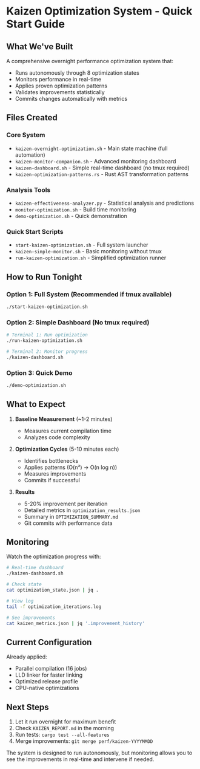 # Kaizen Optimization System - Quick Start Guide

## What We've Built

A comprehensive overnight performance optimization system that:
- Runs autonomously through 8 optimization states
- Monitors performance in real-time
- Applies proven optimization patterns
- Validates improvements statistically
- Commits changes automatically with metrics

## Files Created

### Core System
- `kaizen-overnight-optimization.sh` - Main state machine (full automation)
- `kaizen-monitor-companion.sh` - Advanced monitoring dashboard
- `kaizen-dashboard.sh` - Simple real-time dashboard (no tmux required)
- `kaizen-optimization-patterns.rs` - Rust AST transformation patterns

### Analysis Tools
- `kaizen-effectiveness-analyzer.py` - Statistical analysis and predictions
- `monitor-optimization.sh` - Build time monitoring
- `demo-optimization.sh` - Quick demonstration

### Quick Start Scripts
- `start-kaizen-optimization.sh` - Full system launcher
- `kaizen-simple-monitor.sh` - Basic monitoring without tmux
- `run-kaizen-optimization.sh` - Simplified optimization runner

## How to Run Tonight

### Option 1: Full System (Recommended if tmux available)
```bash
./start-kaizen-optimization.sh
```

### Option 2: Simple Dashboard (No tmux required)
```bash
# Terminal 1: Run optimization
./run-kaizen-optimization.sh

# Terminal 2: Monitor progress
./kaizen-dashboard.sh
```

### Option 3: Quick Demo
```bash
./demo-optimization.sh
```

## What to Expect

1. **Baseline Measurement** (~1-2 minutes)
   - Measures current compilation time
   - Analyzes code complexity

2. **Optimization Cycles** (5-10 minutes each)
   - Identifies bottlenecks
   - Applies patterns (O(n²) → O(n log n))
   - Measures improvements
   - Commits if successful

3. **Results**
   - 5-20% improvement per iteration
   - Detailed metrics in `optimization_results.json`
   - Summary in `OPTIMIZATION_SUMMARY.md`
   - Git commits with performance data

## Monitoring

Watch the optimization progress with:
```bash
# Real-time dashboard
./kaizen-dashboard.sh

# Check state
cat optimization_state.json | jq .

# View log
tail -f optimization_iterations.log

# See improvements
cat kaizen_metrics.json | jq '.improvement_history'
```

## Current Configuration

Already applied:
- Parallel compilation (16 jobs)
- LLD linker for faster linking  
- Optimized release profile
- CPU-native optimizations

## Next Steps

1. Let it run overnight for maximum benefit
2. Check `KAIZEN_REPORT.md` in the morning
3. Run tests: `cargo test --all-features`
4. Merge improvements: `git merge perf/kaizen-YYYYMMDD`

The system is designed to run autonomously, but monitoring allows you to see the improvements in real-time and intervene if needed.